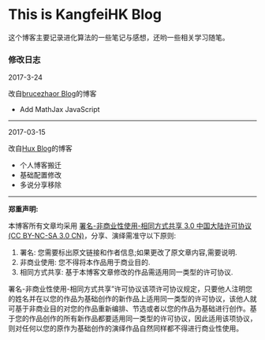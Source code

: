 # This is KangfeiHK Blog

这个博客主要记录进化算法的一些笔记与感想，还哟一些相关学习随笔。

### 修改日志

2017-3-24 

改自[brucezhaor Blog](https://brucezhaor.github.io/blog/2016/01/07/Mathjax-with-jekyll/)的博客

* Add MathJax JavaScript

-----------------------

2017-03-15

改自[Hux Blog](https://github.com/Huxpro/huxpro.github.io)的博客
 
* 个人博客搬迁
* 基础配置修改
* 多说分享移除
-----------------------

**郑重声明:** 

本博客所有文章均采用 [署名-非商业性使用-相同方式共享 3.0 中国大陆许可协议 (CC BY-NC-SA 3.0 CN)](https://creativecommons.org/licenses/by-nc-sa/3.0/cn/)，分享、演绎需准守以下原则:

1. 署名: 您需要标出原文链接和作者信息;如果更改了原文章内容,需要说明.
2. 非商业使用: 您不得将本作品用于商业目的.
3. 相同方式共享: 基于本博客文章修改的作品需适用同一类型的许可协议.

署名-非商业性使用-相同方式共享”许可协议该项许可协议规定，只要他人注明您的姓名并在以您的作品为基础创作的新作品上适用同一类型的许可协议，该他人就可基于非商业目的对您的作品重新编排、节选或者以您的作品为基础进行创作。基于您的作品创作的所有新作品都要适用同一类型的许可协议，因此适用该项协议，则对任何以您的原作为基础创作的演绎作品自然同样都不得进行商业性使用。

